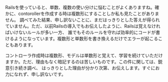 Railsを使っていると、単数、複数の使い分けに悩むことがよくありますね。確かに、contorollerを作成する時は複数形にすることしか私も見たことがありません。
調べてみた結果、申し訳ないことに、まだはっきりとした答えが得られていません。ただ、以前Railsの導入でもお伝えしたように、Railsは覚えなければいけないルールが多い一方、
誰でもそのルールを守れば効率的にコードが書けるようになっています。複数形と単数形を書き換えるだけでエラーが起こることもあります。

コントローラ作成時は複数形、モデルは単数形と覚えて、学習を続けていただけますか。ただ、理由もなく暗記するのは苦しいものです。この件に関しては、鋭意引き続き調べ、
はっきりとした理由が分かり次第、お伝えします。すぐにお力になれず、申し訳ないです。
